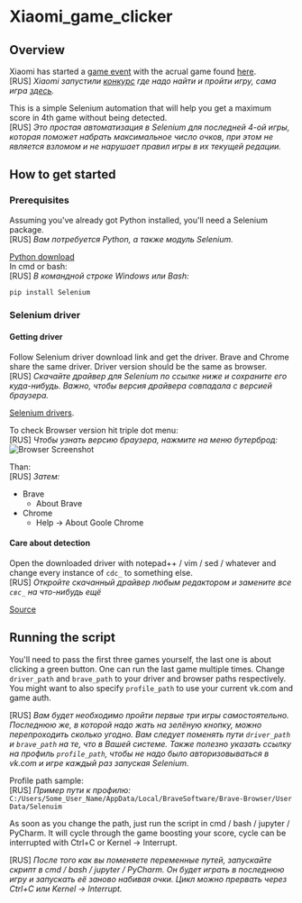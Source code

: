 # Xiaomi_game_clicker
## Overview
Xiaomi has started a [game event](https://ru.event.mi.com/ru/sales2021/xiaomi11tgame) with the acrual game found [here](https://cinemagicgame.igm.gg/).\
[RUS] _Xiaomi запустили [конкурс](https://ru.event.mi.com/ru/sales2021/xiaomi11tgame) где надо найти и пройти игру, сама игра [здесь](https://cinemagicgame.igm.gg/)._

This is a simple Selenium automation that will help you get a maximum score in 4th game without being detected.\
[RUS] _Это простая автоматизация в Selenium для последней 4-ой игры, которая поможет набрать максимальное число очков, при этом не является взломом и не нарушает правил игры в их текущей редации._

## How to get started
### Prerequisites
Assuming you've already got Python installed, you'll need a Selenium package.\
[RUS] _Вам потребуется Python, а также модуль Selenium._

[Python download](https://www.python.org/downloads/)\
In cmd or bash:\
[RUS] _В командной строке Windows или Bash:_
```cmd
pip install Selenium
```
### Selenium driver
#### Getting driver
Follow Selenium driver download link and get the driver. Brave and Chrome share the same driver. Driver version should be the same as browser.\
[RUS] _Скачайте драйвер для Selenium по ссылке ниже и сохраните его куда-нибудь. Важно, чтобы версия драйвера совпадала с версией браузера._

[Selenium drivers](https://www.selenium.dev/documentation/getting_started/installing_browser_drivers/).

To check Browser version hit triple dot menu:\
[RUS] _Чтобы узнать версию браузера, нажмите на меню бутерброд:_
![Browser Screenshot](https://help.zenplanner.com/hc/article_attachments/360036302033/_54832bd2bba3039749cec6bc25eb4745__Image_2019-05-22_at_7.56.01_AM.png)

Than:\
[RUS] _Затем:_
* Brave
  * About Brave
* Chrome
  * Help -> About Goole Chrome

#### Care about detection
Open the downloaded driver with notepad++ / vim / sed / whatever and change every instance of `cdc_` to something else.\
[RUS] _Откройте скачанный драйвер любым редактором и замените все `свс_` на что-нибудь ещё_

[Source](https://stackoverflow.com/questions/33225947/can-a-website-detect-when-you-are-using-selenium-with-chromedriver)

## Running the script
You'll need to pass the first three games yourself, the last one is about clicking a green button. One can run the last game multiple times. Change `driver_path` and `brave_path` to your driver and browser paths respectively. You might want to also specify `profile_path` to use your current vk.com and game auth.

[RUS] _Вам будет необходимо пройти первые три игры самостоятельно. Последнюю же, в которой надо жать на зелёную кнопку, можно перепроходить сколько угодно. Вам следует поменять пути `driver_path` и `brave_path` на те, что в Вашей системе. Также полезно указать ссылку на профиль `profile_path`, чтобы не надо было авторизовываться в vk.com и игре каждый раз запуская Selenium._

Profile path sample:\
[RUS] _Пример пути к профилю:_\
`C:/Users/Some_User_Name/AppData/Local/BraveSoftware/Brave-Browser/User Data/Selenuim`

As soon as you change the path, just run the script in cmd / bash / jupyter / PyCharm. It will cycle through the game boosting your score, cycle can be interrupted with Ctrl+C or Kernel -> Interrupt.

[RUS] _После того как вы поменяете переменные путей, запускайте скрипт в cmd / bash / jupyter / PyCharm. Он будет играть в последнюю игру и запускать её заново набивая очки. Цикл можно прервать через Ctrl+C или Kernel -> Interrupt._
